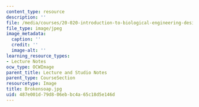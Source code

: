 ```yaml
---
content_type: resource
description: ''
file: /media/courses/20-020-introduction-to-biological-engineering-design-spring-2009/487e001d79d806ebbc4a65c18d5e146d_Brokensoap.jpg
file_type: image/jpeg
image_metadata:
  caption: ''
  credit: ''
  image-alt: ''
learning_resource_types:
- Lecture Notes
ocw_type: OCWImage
parent_title: Lecture and Studio Notes
parent_type: CourseSection
resourcetype: Image
title: Brokensoap.jpg
uid: 487e001d-79d8-06eb-bc4a-65c18d5e146d
---
```


